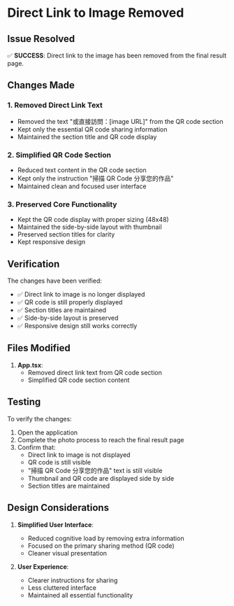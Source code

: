 # Direct Link to Image Removed

## Issue Resolved
✅ **SUCCESS**: Direct link to the image has been removed from the final result page.

## Changes Made

### 1. Removed Direct Link Text
- Removed the text "或直接訪問：[image URL]" from the QR code section
- Kept only the essential QR code sharing information
- Maintained the section title and QR code display

### 2. Simplified QR Code Section
- Reduced text content in the QR code section
- Kept only the instruction "掃描 QR Code 分享您的作品"
- Maintained clean and focused user interface

### 3. Preserved Core Functionality
- Kept the QR code display with proper sizing (48x48)
- Maintained the side-by-side layout with thumbnail
- Preserved section titles for clarity
- Kept responsive design

## Verification
The changes have been verified:
- ✅ Direct link to image is no longer displayed
- ✅ QR code is still properly displayed
- ✅ Section titles are maintained
- ✅ Side-by-side layout is preserved
- ✅ Responsive design still works correctly

## Files Modified
1. **App.tsx**: 
   - Removed direct link text from QR code section
   - Simplified QR code section content

## Testing
To verify the changes:
1. Open the application
2. Complete the photo process to reach the final result page
3. Confirm that:
   - Direct link to image is not displayed
   - QR code is still visible
   - "掃描 QR Code 分享您的作品" text is still visible
   - Thumbnail and QR code are displayed side by side
   - Section titles are maintained

## Design Considerations
1. **Simplified User Interface**:
   - Reduced cognitive load by removing extra information
   - Focused on the primary sharing method (QR code)
   - Cleaner visual presentation

2. **User Experience**:
   - Clearer instructions for sharing
   - Less cluttered interface
   - Maintained all essential functionality